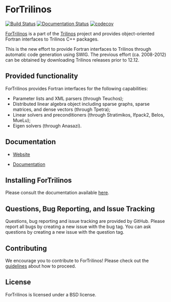 ForTrilinos
===========

[![Build Status](https://cloud.cees.ornl.gov/jenkins-ci/buildStatus/icon?job=ForTrilinos-master-continuous)](https://cloud.cees.ornl.gov/jenkins-ci/job/ForTrilinos-master-continuous)
[![Documentation Status](http://readthedocs.org/projects/fortrilinos/badge/?version=latest)](http://fortrilinos.readthedocs.io/en/latest/?badge=latest)
[![codecov](https://codecov.io/gh/trilinos/ForTrilinos/branch/develop/graph/badge.svg)](https://codecov.io/gh/trilinos/ForTrilinos/branch/develop)

[ForTrilinos](http://trilinos.org/packages/fortrilinos) is a part of the [Trilinos](http://trilinos.org) project and provides object-oriented Fortran interfaces to Trilinos C++ packages.

This is the new effort to provide Fortran interfaces to Trilinos through
automatic code generation using SWIG. The previous effort (ca. 2008-2012) can
be obtained by downloading Trilinos releases prior to 12.12.

Provided functionality
----------------------
ForTrilinos provides Fortran interfaces for the following capabilities:
- Parameter lists and XML parsers (through Teuchos);
- Distributed linear algebra object including sparse graphs, sparse matrices, and dense vectors (through Tpetra);
- Linear solvers and preconditioners (through Stratimikos, Ifpack2, Belos, MueLu);
- Eigen solvers (through Anasazi).

Documentation
-------------

* [Website](https://trilinos.github.io/ForTrilinos/)

* [Documentation](http://fortrilinos.readthedocs.org)

Installing ForTrilinos
----------------------

Please consult the documentation available [here](https://fortrilinos.readthedocs.io/en/latest/install.html).

Questions, Bug Reporting, and Issue Tracking
--------------------------------------------

Questions, bug reporting and issue tracking are provided by GitHub. Please
report all bugs by creating a new issue with the bug tag. You can ask
questions by creating a new issue with the question tag.

Contributing
------------
We encourage you to contribute to ForTrilinos! Please check out the
[guidelines](CONTRIBUTING.md) about how to proceed.

License
-------
ForTrilinos is licensed under a BSD license.

